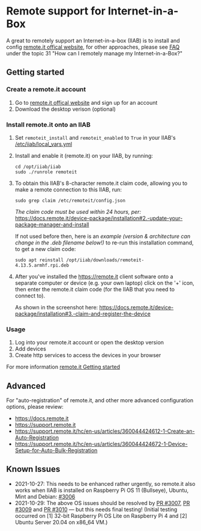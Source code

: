 # Remote support for Internet-in-a-Box

A great to remotely support an Internet-in-a-box (IIAB) is to install and config [remote.it offical website](https://remote.it), for other approaches, please see [FAQ](http://wiki.laptop.org/go/IIAB/FAQ#How_can_I_remotely_manage_my_Internet-in-a-Box.3F) under the topic 31 "How can I remotely manage my Internet-in-a-Box?"

## Getting started

### Create a remote.it account

1. Go to [remote.it offical website](https://remote.it) and sign up for an account
2. Download the desktop verison (optional)

### Install remote.it onto an IIAB

1. Set `remoteit_install` and `remoteit_enabled` to `True` in your IIAB's [/etc/iiab/local_vars.yml](http://wiki.laptop.org/go/IIAB/FAQ#What_is_local_vars.yml_and_how_do_I_customize_it.3F)
2. Install and enable it (remote.it) on your IIAB, by running:

   ```
   cd /opt/iiab/iiab
   sudo ./runrole remoteit
   ```
   <!--EXPLANATION: The above installs remote.it, in a way that was originally designed to be interactive, and provide you the claim code needed to make a remote connection to this IIAB.  The claim code is further explained below.-->

3. To obtain this IIAB's 8-character remote.it claim code, allowing you to make a remote connection to this IIAB, run:

   ```
   sudo grep claim /etc/remoteit/config.json
   ```

   *The claim code must be used within 24 hours, per:* <https://docs.remote.it/device-package/installation#2.-update-your-package-manager-and-install>

   If not used before then, here is an *example (version & architecture can change in the .deb filename below!)* to re-run this installation command, to get a new claim code:

   ```
   sudo apt reinstall /opt/iiab/downloads/remoteit-4.13.5.armhf.rpi.deb
   ```

4. After you've installed the <https://remote.it> client software onto a separate computer or device (e.g. your own laptop) click on the '+' icon, then enter the remote.it claim code (for the IIAB that you need to connect to).

   As shown in the screenshot here: <https://docs.remote.it/device-package/installation#3.-claim-and-register-the-device>

### Usage

1. Log into your remote.it account or open the desktop version
2. Add devices
3. Create http services to access the devices in your browser

For more information [remote.it Getting started](https://support.remote.it/hc/en-us/categories/360003417511-Getting-Started)

## Advanced

For "auto-registration" of remote.it, and other more advanced configuration options, please review:

- <https://docs.remote.it>
- <https://support.remote.it>
- <https://support.remote.it/hc/en-us/articles/360044424612-1-Create-an-Auto-Registration>
- <https://support.remote.it/hc/en-us/articles/360044424672-1-Device-Setup-for-Auto-Bulk-Registration>

## Known Issues

- 2021-10-27: This needs to be enhanced rather urgently, so remote.it also works when IIAB is installed on Raspberry Pi OS 11 (Bullseye), Ubuntu, Mint and Debian: [#3006](https://github.com/iiab/iiab/issues/3006)
- 2021-10-29: The above OS issues should be resolved by [PR #3007](https://github.com/iiab/iiab/pull/3007), [PR #3009](https://github.com/iiab/iiab/pull/3009) and [PR #3010](https://github.com/iiab/iiab/pull/3010) &mdash; but this needs final testing!  (Initial testing occurred on [1] 32-bit Raspberry Pi OS Lite on Raspberry Pi 4 and [2] Ubuntu Server 20.04 on x86_64 VM.)
